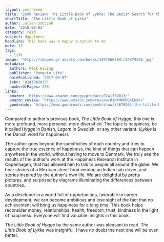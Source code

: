```yaml
---
layout: post-read
title: "Book Review: The Little Book of Lykke: The Danish Search for the World's Happiest People"
shortTitle: "The Little Book of Lykke"
author: Julien Sobczak
date: '2018-08-02'
category: read
subject: Happiness
headline: This book was a happy surprise to me
note: 17
tags:
  - life
image: 'https://images.gr-assets.com/books/1497866764l/34879265.jpg'
metadata:
  authors: Meik Wiking
  publisher: "Penguin Life"
  datePublished: '2017-09-07'
  isbn: '0241302013'
  numberOfPages: 288
links:
  amazon: 'https://www.amazon.com/gp/product/0241302013/'
  amazon_review: 'https://www.amazon.com/review/R1NYM0UPQXE6A4/'
  goodreads: 'https://www.goodreads.com/book/show/34879265-the-little-book-of-lykke'
---
```


Compared to author's previous book, *The Little Book of Hygge*, this one is more profound, more personal, more diversified. The topic is happiness, be it called *Hygge* in Danish, *Lagom* in Swedish, or any other variant. (*Lykke* is the Danish word for happiness).

The author goes beyond the specificities of each country and tries to capture the true essence of happiness, the kind of things that can happen anywhere in the world, without having to move to Denmark. We truly see the results of the author's work at the Happiness Research Institute in Copenhagen, that has allowed him to talk to people all around the globe. We hear stories of a Mexican street food vendor, an Indian cab driver, and stories inspired by the author's own life. We are delightful by pretty pictures, and surprised by diagrams illuminating the differences between countries.

As a developer in a world full of opportunities, favorable to career development, we can become ambitious and lose sight of the fact that no achievement will bring us happiness for a long time. This book helps reconsider money, relationships, health, freedom, trust, kindness in the light of happiness. Everyone will find valuable insights in this book.

*The Little Book of Hygge* by the same author was pleasant to read. *The Little Book of Lykke* was insightful. I have no doubt the next one will be even better.



